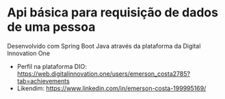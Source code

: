 # Api básica para requisição de dados de uma pessoa

Desenvolvido com Spring Boot Java através da plataforma da Digital Innovation One

* Perfil na plataforma DIO: https://web.digitalinnovation.one/users/emerson_costa2785?tab=achievements
* Likendim: https://www.linkedin.com/in/emerson-costa-199995169/
